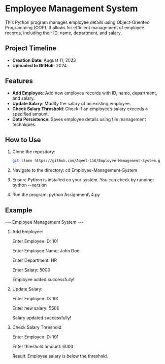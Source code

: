 # Employee Management System

This Python program manages employee details using Object-Oriented Programming (OOP). It allows for efficient management of employee records, including their ID, name, department, and salary.

## Project Timeline
- **Creation Date**: August 11, 2023
- **Uploaded to GitHub**: 2024

## Features

- **Add Employee**: Add new employee records with ID, name, department, and salary.
- **Update Salary**: Modify the salary of an existing employee.
- **Check Salary Threshold**: Check if an employee’s salary exceeds a specified amount.
- **Data Persistence**: Saves employee details using file management techniques.

## How to Use

1. Clone the repository:
   ```bash
   git clone https://github.com/Aqeel-110/Employee-Management-System.git

2. Navigate to the directory:
   cd Employee-Management-System

3. Ensure Python is installed on your system. You can check by running:
   python --version

4. Run the program:
   python Assignment\ 4.py

## Example

--- Employee Management System ---

1. Add Employee:

   Enter Employee ID: 101

   Enter Employee Name: John Doe

   Enter Department: HR

   Enter Salary: 5000

   Employee added successfully!

2. Update Salary:

   Enter Employee ID: 101

   Enter new salary: 5500

   Salary updated successfully!

3. Check Salary Threshold:

   Enter Employee ID: 101

   Enter threshold amount: 6000

   Result: Employee salary is below the threshold.

